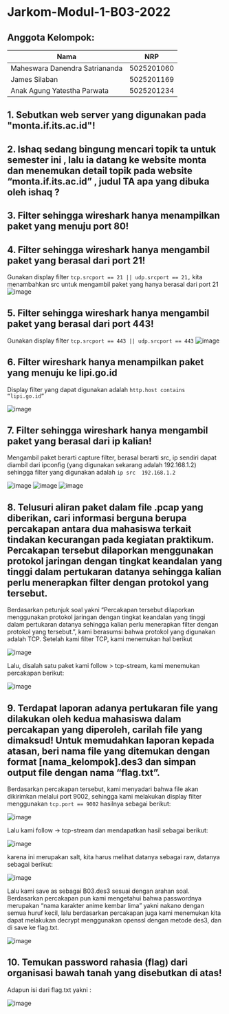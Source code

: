 # Jarkom-Modul-1-B03-2022

## Anggota Kelompok:
|Nama     |NRP    |
|----------|-------|
|Maheswara Danendra Satriananda| 5025201060 |
|James Silaban    | 5025201169 |
|Anak Agung Yatestha Parwata | 5025201234 |

## 1. Sebutkan web server yang digunakan pada "monta.if.its.ac.id"! 

## 2. Ishaq sedang bingung mencari topik ta untuk semester ini , lalu ia datang ke website monta dan menemukan detail topik pada website “monta.if.its.ac.id” , judul TA apa yang dibuka oleh ishaq ?

## 3. Filter sehingga wireshark hanya menampilkan paket yang menuju port 80! 

## 4. Filter sehingga wireshark hanya mengambil paket yang berasal dari port 21!
Gunakan display filter `tcp.srcport == 21 || udp.srcport == 21,`
kita menambahkan src untuk mengambil paket yang hanya berasal dari port 21
![image](https://user-images.githubusercontent.com/78299006/192094223-f0bd4b90-f3d4-4081-93b4-ac621b74085e.png)


## 5. Filter sehingga wireshark hanya mengambil paket yang berasal dari port 443!
Gunakan display filter `tcp.srcport == 443 || udp.srcport == 443`
![image](https://user-images.githubusercontent.com/78299006/192094310-d7cff90d-1227-4252-b906-08953419587a.png)


## 6. Filter wireshark hanya menampilkan paket yang menuju ke lipi.go.id
Display filter yang dapat digunakan adalah `http.host contains “lipi.go.id”`

![image](https://user-images.githubusercontent.com/78299006/192094580-aecde413-1121-402d-aab5-e4ed7b0aa98e.png)


## 7. Filter sehingga wireshark hanya mengambil paket yang berasal dari ip kalian!
Mengambil paket berarti capture filter, berasal berarti src, ip sendiri dapat diambil dari ipconfig (yang digunakan sekarang adalah 192.168.1.2) sehingga filter yang digunakan adalah `ip src  192.168.1.2`

![image](https://user-images.githubusercontent.com/78299006/192094751-7c3e7e13-ebe9-4501-9218-1fed70d52a7a.png)
![image](https://user-images.githubusercontent.com/78299006/192094806-5a0845d5-4bac-4b9b-9dc0-51d5bc07b5d0.png)
![image](https://user-images.githubusercontent.com/78299006/192094849-a86328d2-36c9-481e-90f6-a03b0a595e97.png)


## 8. Telusuri aliran paket dalam file .pcap yang diberikan, cari informasi berguna berupa percakapan antara dua mahasiswa terkait tindakan kecurangan pada kegiatan praktikum. Percakapan tersebut dilaporkan menggunakan protokol jaringan dengan tingkat keandalan yang tinggi dalam pertukaran datanya sehingga kalian perlu menerapkan filter dengan protokol yang tersebut.
Berdasarkan petunjuk soal yakni “Percakapan tersebut dilaporkan menggunakan protokol jaringan dengan tingkat keandalan yang tinggi dalam pertukaran datanya sehingga kalian perlu menerapkan filter dengan protokol yang tersebut.”, kami berasumsi bahwa protokol yang digunakan adalah TCP. Setelah kami filter TCP, kami menemukan hal berikut

![image](https://user-images.githubusercontent.com/78299006/192094937-67ae3156-d27c-4e99-abfe-163ed0dbe3c1.png)

Lalu, disalah satu paket kami follow > tcp-stream, kami menemukan percakapan berikut:

![image](https://user-images.githubusercontent.com/78299006/192094972-215f2f0b-153d-431f-8528-fac3f13a751d.png)


## 9. Terdapat laporan adanya pertukaran file yang dilakukan oleh kedua mahasiswa dalam percakapan yang diperoleh, carilah file yang dimaksud! Untuk memudahkan laporan kepada atasan, beri nama file yang ditemukan dengan format [nama_kelompok].des3 dan simpan output file dengan nama “flag.txt”.

Berdasarkan percakapan tersebut, kami menyadari bahwa file akan dikirimkan melalui port 9002, sehingga kami melakukan display filter menggunakan `tcp.port == 9002` hasilnya sebagai berikut:

![image](https://user-images.githubusercontent.com/78299006/192095022-982c659e-521d-4d9e-860c-df0dfe304275.png)

Lalu kami follow -> tcp-stream dan mendapatkan hasil sebagai berikut:

![image](https://user-images.githubusercontent.com/78299006/192095057-b5539f6a-9d13-45f1-b3fd-15cb3c263383.png)

karena ini merupakan salt, kita harus melihat datanya sebagai raw, datanya sebagai berikut:

![image](https://user-images.githubusercontent.com/78299006/192095076-3d7f9d67-64fa-4f5b-ac1e-f33f7717dc54.png)

Lalu kami save as sebagai B03.des3 sesuai dengan arahan soal. Berdasarkan percakapan pun kami mengetahui bahwa passwordnya merupakan “nama karakter anime kembar lima” yakni nakano dengan semua huruf kecil, lalu berdasarkan percakapan juga kami menemukan kita dapat melakukan decrypt menggunakan openssl dengan metode des3, dan di save ke flag.txt.

![image](https://user-images.githubusercontent.com/78299006/192095484-d046b80d-dac4-4209-8274-3366170a1f3e.png)


## 10. Temukan password rahasia (flag) dari organisasi bawah tanah yang disebutkan di atas!

Adapun isi dari flag.txt yakni :

![image](https://user-images.githubusercontent.com/78299006/192095509-b815e7c2-6bc7-4e19-9e13-ca140d16d6ec.png)

